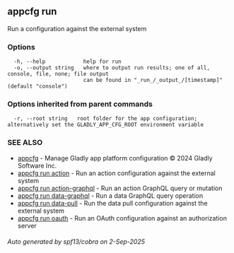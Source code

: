 ## appcfg run

Run a configuration against the external system

### Options

```
  -h, --help            help for run
  -o, --output string   where to output run results; one of all, console, file, none; file output
                        can be found in "_run_/_output_/[timestamp]" (default "console")
```

### Options inherited from parent commands

```
  -r, --root string   root folder for the app configuration; alternatively set the GLADLY_APP_CFG_ROOT environment variable
```

### SEE ALSO

* [appcfg](appcfg.md)	 - Manage Gladly app platform configuration © 2024 Gladly Software Inc.
* [appcfg run action](appcfg_run_action.md)	 - Run an action configuration against the external system
* [appcfg run action-graphql](appcfg_run_action-graphql.md)	 - Run an action GraphQL query or mutation
* [appcfg run data-graphql](appcfg_run_data-graphql.md)	 - Run a data GraphQL query operation
* [appcfg run data-pull](appcfg_run_data-pull.md)	 - Run the data pull configuration against the external system
* [appcfg run oauth](appcfg_run_oauth.md)	 - Run an OAuth configuration against an authorization server

###### Auto generated by spf13/cobra on 2-Sep-2025

